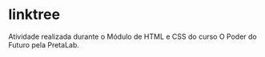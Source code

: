 # linktree
Atividade realizada durante o Módulo de HTML e CSS do curso O Poder do Futuro pela PretaLab.
